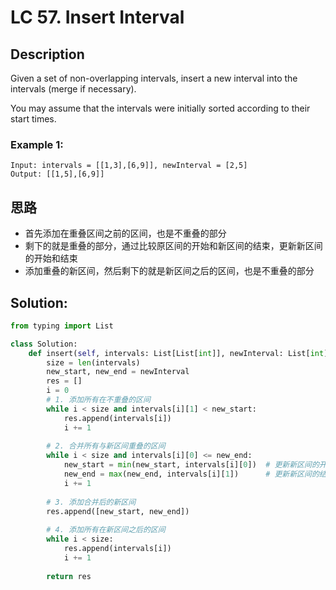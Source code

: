# LC 57. Insert Interval

## Description
Given a set of non-overlapping intervals, insert a new interval into the intervals (merge if necessary).

You may assume that the intervals were initially sorted according to their start times.

### Example 1:

```
Input: intervals = [[1,3],[6,9]], newInterval = [2,5]
Output: [[1,5],[6,9]]
```

## 思路
* 首先添加在重叠区间之前的区间，也是不重叠的部分
* 剩下的就是重叠的部分，通过比较原区间的开始和新区间的结束，更新新区间的开始和结束
* 添加重叠的新区间，然后剩下的就是新区间之后的区间，也是不重叠的部分

## Solution:
```py
from typing import List

class Solution:
    def insert(self, intervals: List[List[int]], newInterval: List[int]) -> List[List[int]]:
        size = len(intervals)
        new_start, new_end = newInterval
        res = []
        i = 0
        # 1. 添加所有在不重叠的区间
        while i < size and intervals[i][1] < new_start:
            res.append(intervals[i])
            i += 1
        
        # 2. 合并所有与新区间重叠的区间
        while i < size and intervals[i][0] <= new_end:
            new_start = min(new_start, intervals[i][0])  # 更新新区间的开始
            new_end = max(new_end, intervals[i][1])      # 更新新区间的结束
            i += 1
            
        # 3. 添加合并后的新区间
        res.append([new_start, new_end])
        
        # 4. 添加所有在新区间之后的区间
        while i < size:
            res.append(intervals[i])
            i += 1
            
        return res

```